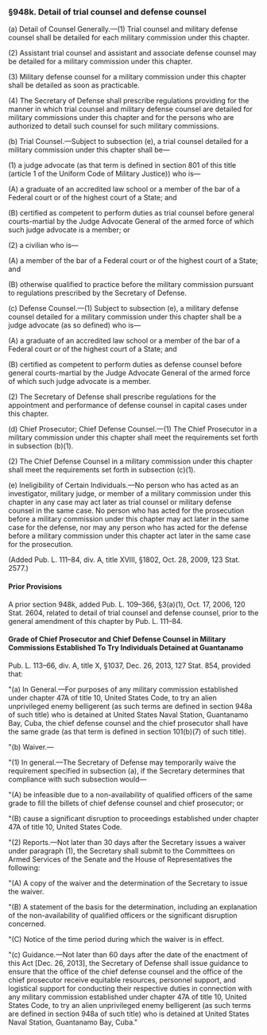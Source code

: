 ### §948k. Detail of trial counsel and defense counsel ###

(a) Detail of Counsel Generally.—(1) Trial counsel and military defense counsel shall be detailed for each military commission under this chapter.

(2) Assistant trial counsel and assistant and associate defense counsel may be detailed for a military commission under this chapter.

(3) Military defense counsel for a military commission under this chapter shall be detailed as soon as practicable.

(4) The Secretary of Defense shall prescribe regulations providing for the manner in which trial counsel and military defense counsel are detailed for military commissions under this chapter and for the persons who are authorized to detail such counsel for such military commissions.

(b) Trial Counsel.—Subject to subsection (e), a trial counsel detailed for a military commission under this chapter shall be—

(1) a judge advocate (as that term is defined in section 801 of this title (article 1 of the Uniform Code of Military Justice)) who is—

(A) a graduate of an accredited law school or a member of the bar of a Federal court or of the highest court of a State; and

(B) certified as competent to perform duties as trial counsel before general courts-martial by the Judge Advocate General of the armed force of which such judge advocate is a member; or

(2) a civilian who is—

(A) a member of the bar of a Federal court or of the highest court of a State; and

(B) otherwise qualified to practice before the military commission pursuant to regulations prescribed by the Secretary of Defense.

(c) Defense Counsel.—(1) Subject to subsection (e), a military defense counsel detailed for a military commission under this chapter shall be a judge advocate (as so defined) who is—

(A) a graduate of an accredited law school or a member of the bar of a Federal court or of the highest court of a State; and

(B) certified as competent to perform duties as defense counsel before general courts-martial by the Judge Advocate General of the armed force of which such judge advocate is a member.

(2) The Secretary of Defense shall prescribe regulations for the appointment and performance of defense counsel in capital cases under this chapter.

(d) Chief Prosecutor; Chief Defense Counsel.—(1) The Chief Prosecutor in a military commission under this chapter shall meet the requirements set forth in subsection (b)(1).

(2) The Chief Defense Counsel in a military commission under this chapter shall meet the requirements set forth in subsection (c)(1).

(e) Ineligibility of Certain Individuals.—No person who has acted as an investigator, military judge, or member of a military commission under this chapter in any case may act later as trial counsel or military defense counsel in the same case. No person who has acted for the prosecution before a military commission under this chapter may act later in the same case for the defense, nor may any person who has acted for the defense before a military commission under this chapter act later in the same case for the prosecution.

(Added Pub. L. 111–84, div. A, title XVIII, §1802, Oct. 28, 2009, 123 Stat. 2577.)

#### Prior Provisions ####

A prior section 948k, added Pub. L. 109–366, §3(a)(1), Oct. 17, 2006, 120 Stat. 2604, related to detail of trial counsel and defense counsel, prior to the general amendment of this chapter by Pub. L. 111–84.

#### Grade of Chief Prosecutor and Chief Defense Counsel in Military Commissions Established To Try Individuals Detained at Guantanamo ####

Pub. L. 113–66, div. A, title X, §1037, Dec. 26, 2013, 127 Stat. 854, provided that:

"(a) In General.—For purposes of any military commission established under chapter 47A of title 10, United States Code, to try an alien unprivileged enemy belligerent (as such terms are defined in section 948a of such title) who is detained at United States Naval Station, Guantanamo Bay, Cuba, the chief defense counsel and the chief prosecutor shall have the same grade (as that term is defined in section 101(b)(7) of such title).

"(b) Waiver.—

"(1) In general.—The Secretary of Defense may temporarily waive the requirement specified in subsection (a), if the Secretary determines that compliance with such subsection would—

"(A) be infeasible due to a non-availability of qualified officers of the same grade to fill the billets of chief defense counsel and chief prosecutor; or

"(B) cause a significant disruption to proceedings established under chapter 47A of title 10, United States Code.

"(2) Reports.—Not later than 30 days after the Secretary issues a waiver under paragraph (1), the Secretary shall submit to the Committees on Armed Services of the Senate and the House of Representatives the following:

"(A) A copy of the waiver and the determination of the Secretary to issue the waiver.

"(B) A statement of the basis for the determination, including an explanation of the non-availability of qualified officers or the significant disruption concerned.

"(C) Notice of the time period during which the waiver is in effect.

"(c) Guidance.—Not later than 60 days after the date of the enactment of this Act [Dec. 26, 2013], the Secretary of Defense shall issue guidance to ensure that the office of the chief defense counsel and the office of the chief prosecutor receive equitable resources, personnel support, and logistical support for conducting their respective duties in connection with any military commission established under chapter 47A of title 10, United States Code, to try an alien unprivileged enemy belligerent (as such terms are defined in section 948a of such title) who is detained at United States Naval Station, Guantanamo Bay, Cuba."
